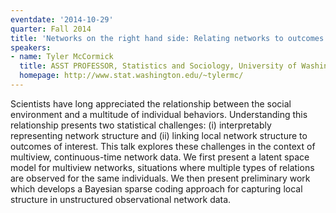 ```yaml
---
eventdate: '2014-10-29'
quarter: Fall 2014
title: 'Networks on the right hand side: Relating networks to outcomes'
speakers:
- name: Tyler McCormick
  title: ASST PROFESSOR, Statistics and Sociology, University of Washington
  homepage: http://www.stat.washington.edu/~tylermc/
---
```

Scientists have long appreciated the relationship between the social environment and a multitude of individual behaviors. Understanding this relationship presents two statistical challenges: (i) interpretably representing network structure and (ii) linking local network structure to outcomes of interest. This talk explores these challenges in the context of multiview, continuous-time network data. We first present a latent space model for multiview networks, situations where multiple types of relations are observed for the same individuals. We then present preliminary work which develops a Bayesian sparse coding approach for capturing local structure in unstructured observational network data.
